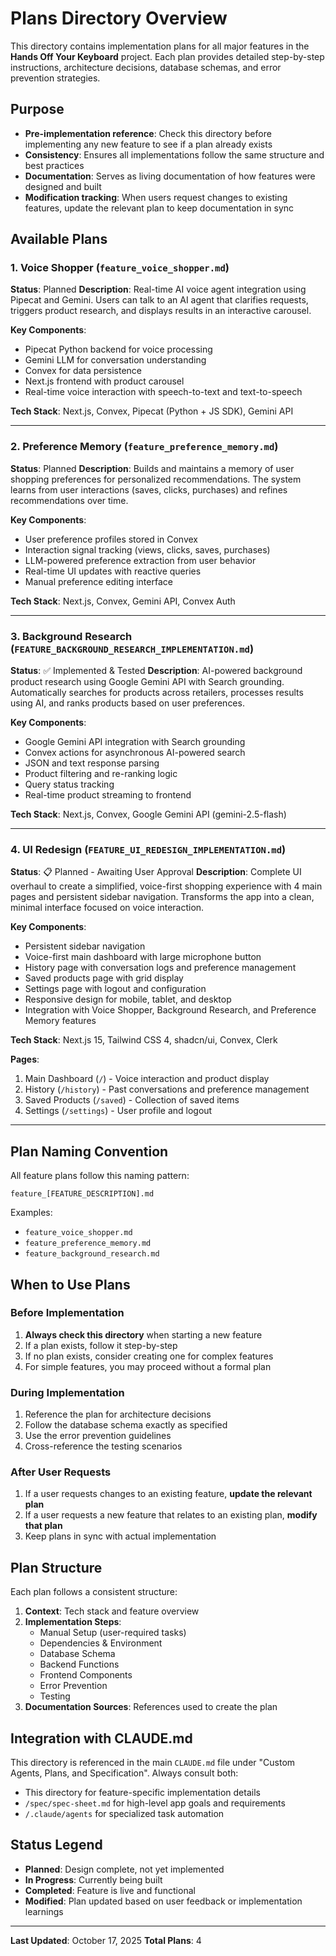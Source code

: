 # Plans Directory Overview

This directory contains implementation plans for all major features in the **Hands Off Your Keyboard** project. Each plan provides detailed step-by-step instructions, architecture decisions, database schemas, and error prevention strategies.

## Purpose

- **Pre-implementation reference**: Check this directory before implementing any new feature to see if a plan already exists
- **Consistency**: Ensures all implementations follow the same structure and best practices
- **Documentation**: Serves as living documentation of how features were designed and built
- **Modification tracking**: When users request changes to existing features, update the relevant plan to keep documentation in sync

## Available Plans

### 1. Voice Shopper (`feature_voice_shopper.md`)
**Status**: Planned
**Description**: Real-time AI voice agent integration using Pipecat and Gemini. Users can talk to an AI agent that clarifies requests, triggers product research, and displays results in an interactive carousel.

**Key Components**:
- Pipecat Python backend for voice processing
- Gemini LLM for conversation understanding
- Convex for data persistence
- Next.js frontend with product carousel
- Real-time voice interaction with speech-to-text and text-to-speech

**Tech Stack**: Next.js, Convex, Pipecat (Python + JS SDK), Gemini API

---

### 2. Preference Memory (`feature_preference_memory.md`)
**Status**: Planned
**Description**: Builds and maintains a memory of user shopping preferences for personalized recommendations. The system learns from user interactions (saves, clicks, purchases) and refines recommendations over time.

**Key Components**:
- User preference profiles stored in Convex
- Interaction signal tracking (views, clicks, saves, purchases)
- LLM-powered preference extraction from user behavior
- Real-time UI updates with reactive queries
- Manual preference editing interface

**Tech Stack**: Next.js, Convex, Gemini API, Convex Auth

---

### 3. Background Research (`FEATURE_BACKGROUND_RESEARCH_IMPLEMENTATION.md`)
**Status**: ✅ Implemented & Tested
**Description**: AI-powered background product research using Google Gemini API with Search grounding. Automatically searches for products across retailers, processes results using AI, and ranks products based on user preferences.

**Key Components**:
- Google Gemini API integration with Search grounding
- Convex actions for asynchronous AI-powered search
- JSON and text response parsing
- Product filtering and re-ranking logic
- Query status tracking
- Real-time product streaming to frontend

**Tech Stack**: Next.js, Convex, Google Gemini API (gemini-2.5-flash)

---

### 4. UI Redesign (`FEATURE_UI_REDESIGN_IMPLEMENTATION.md`)
**Status**: 📋 Planned - Awaiting User Approval
**Description**: Complete UI overhaul to create a simplified, voice-first shopping experience with 4 main pages and persistent sidebar navigation. Transforms the app into a clean, minimal interface focused on voice interaction.

**Key Components**:
- Persistent sidebar navigation
- Voice-first main dashboard with large microphone button
- History page with conversation logs and preference management
- Saved products page with grid display
- Settings page with logout and configuration
- Responsive design for mobile, tablet, and desktop
- Integration with Voice Shopper, Background Research, and Preference Memory features

**Tech Stack**: Next.js 15, Tailwind CSS 4, shadcn/ui, Convex, Clerk

**Pages**:
1. Main Dashboard (`/`) - Voice interaction and product display
2. History (`/history`) - Past conversations and preference management
3. Saved Products (`/saved`) - Collection of saved items
4. Settings (`/settings`) - User profile and logout

---

## Plan Naming Convention

All feature plans follow this naming pattern:
```
feature_[FEATURE_DESCRIPTION].md
```

Examples:
- `feature_voice_shopper.md`
- `feature_preference_memory.md`
- `feature_background_research.md`

## When to Use Plans

### Before Implementation
1. **Always check this directory** when starting a new feature
2. If a plan exists, follow it step-by-step
3. If no plan exists, consider creating one for complex features
4. For simple features, you may proceed without a formal plan

### During Implementation
1. Reference the plan for architecture decisions
2. Follow the database schema exactly as specified
3. Use the error prevention guidelines
4. Cross-reference the testing scenarios

### After User Requests
1. If a user requests changes to an existing feature, **update the relevant plan**
2. If a user requests a new feature that relates to an existing plan, **modify that plan**
3. Keep plans in sync with actual implementation

## Plan Structure

Each plan follows a consistent structure:

1. **Context**: Tech stack and feature overview
2. **Implementation Steps**:
   - Manual Setup (user-required tasks)
   - Dependencies & Environment
   - Database Schema
   - Backend Functions
   - Frontend Components
   - Error Prevention
   - Testing
3. **Documentation Sources**: References used to create the plan

## Integration with CLAUDE.md

This directory is referenced in the main `CLAUDE.md` file under "Custom Agents, Plans, and Specification". Always consult both:
- This directory for feature-specific implementation details
- `/spec/spec-sheet.md` for high-level app goals and requirements
- `/.claude/agents` for specialized task automation

## Status Legend

- **Planned**: Design complete, not yet implemented
- **In Progress**: Currently being built
- **Completed**: Feature is live and functional
- **Modified**: Plan updated based on user feedback or implementation learnings

---

**Last Updated**: October 17, 2025
**Total Plans**: 4
